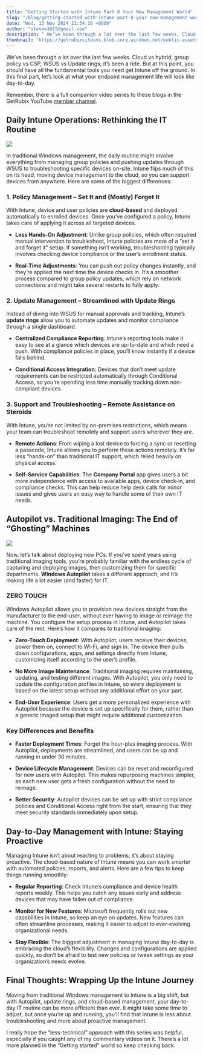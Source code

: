 ```yaml
---
title: "Getting Started with Intune Part 8 Your New Management World"
slug: "/blog/getting-started-with-intune-part-8-your-new-management-world"
date: "Wed, 13 Nov 2024 21:34:16 +0000"
author: "stevew1015@gmail.com"
description: " We’ve been through a lot over the last few weeks. Cloud vs hybrid, group policy vs CSP, WSUS vs Update rings; it’s been a ride. But at this point, you should have all the fundamental tools you need get Intune off the ground. In this"
thumbnail: "https://getrubixsitecms.blob.core.windows.net/public-assets/content/v1/logo512.png"
---
```


We’ve been through a lot over the last few weeks. Cloud vs hybrid, group policy vs CSP, WSUS vs Update rings; it’s been a ride. But at this point, you should have all the fundamental tools you need get Intune off the ground. In this final part, let’s look at what your endpoint management life will look like day-to-day.

Remember, there is a full companion video series to these blogs in the GetRubix YouTube [member channel](https://www.youtube.com/playlist?list=UUMOF6q8UjlE5AFO52ht-G_L6A).

Daily Intune Operations: Rethinking the IT Routine
--------------------------------------------------

![](https://getrubixsitecms.blob.core.windows.net/public-assets/content/v1/5dd365a31aa1fd743bc30b8e/92048788-a8c9-4b43-bcc8-7ff342d57e68/DALL%C2%B7E+2024-11-13+16.01.01+-+A+vibrant+image+illustrating+the+theme+of+changing+a+routine.+A+person+is+depicted+transitioning+from+a+busy%2C+repetitive+schedule+shown+on+the+left+si.png)

In traditional Windows management, the daily routine might involve everything from managing group policies and pushing updates through WSUS to troubleshooting specific devices on-site. Intune flips much of this on its head, moving device management to the cloud, so you can support devices from anywhere. Here are some of the biggest differences:

### 1\. Policy Management – Set It and (Mostly) Forget It

With Intune, device and user policies are **cloud-based** and deployed automatically to enrolled devices. Once you’ve configured a policy, Intune takes care of applying it across all targeted devices.

-   **Less Hands-On Adjustment**: Unlike group policies, which often required manual intervention to troubleshoot, Intune policies are more of a “set it and forget it” setup. If something isn’t working, troubleshooting typically involves checking device compliance or the user’s enrollment status.
    
-   **Real-Time Adjustments**: You can push out policy changes instantly, and they’re applied the next time the device checks in. It’s a smoother process compared to group policy updates, which rely on network connections and might take several restarts to fully apply.
    

### 2\. Update Management – Streamlined with Update Rings

Instead of diving into WSUS for manual approvals and tracking, Intune’s **update rings** allow you to automate updates and monitor compliance through a single dashboard.

-   **Centralized Compliance Reporting**: Intune’s reporting tools make it easy to see at a glance which devices are up-to-date and which need a push. With compliance policies in place, you’ll know instantly if a device falls behind.
    
-   **Conditional Access Integration**: Devices that don’t meet update requirements can be restricted automatically through Conditional Access, so you’re spending less time manually tracking down non-compliant devices.
    

### 3\. Support and Troubleshooting – Remote Assistance on Steroids

With Intune, you’re not limited by on-premises restrictions, which means your team can troubleshoot remotely and support users wherever they are.

-   **Remote Actions**: From wiping a lost device to forcing a sync or resetting a passcode, Intune allows you to perform these actions remotely. It’s far less “hands-on” than traditional IT support, which relied heavily on physical access.
    
-   **Self-Service Capabilities**: The **Company Portal** app gives users a bit more independence with access to available apps, device check-in, and compliance checks. This can help reduce help desk calls for minor issues and gives users an easy way to handle some of their own IT needs.
    

Autopilot vs. Traditional Imaging: The End of “Ghosting” Machines
-----------------------------------------------------------------

![](https://getrubixsitecms.blob.core.windows.net/public-assets/content/v1/5dd365a31aa1fd743bc30b8e/cb826878-7f0e-4fb3-ab26-c162a5a0b31c/crying.png)

Now, let’s talk about deploying new PCs. If you’ve spent years using traditional imaging tools, you’re probably familiar with the endless cycle of capturing and deploying images, then customizing them for specific departments. **Windows Autopilot** takes a different approach, and it’s making life a lot easier (and faster) for IT.

### ZERO TOUCH

Windows Autopilot allows you to provision new devices straight from the manufacturer to the end-user, without ever having to image or reimage the machine. You configure the setup process in Intune, and Autopilot takes care of the rest. Here’s how it compares to traditional imaging:

-   **Zero-Touch Deployment**: With Autopilot, users receive their devices, power them on, connect to Wi-Fi, and sign in. The device then pulls down configurations, apps, and settings directly from Intune, customizing itself according to the user’s profile.
    
-   **No More Image Maintenance**: Traditional imaging requires maintaining, updating, and testing different images. With Autopilot, you only need to update the configuration profiles in Intune, so every deployment is based on the latest setup without any additional effort on your part.
    
-   **End-User Experience**: Users get a more personalized experience with Autopilot because the device is set up specifically for them, rather than a generic imaged setup that might require additional customization.
    

### Key Differences and Benefits

-   **Faster Deployment Times**: Forget the hour-plus imaging process. With Autopilot, deployments are streamlined, and users can be up and running in under 30 minutes.
    
-   **Device Lifecycle Management**: Devices can be reset and reconfigured for new users with Autopilot. This makes repurposing machines simpler, as each new user gets a fresh configuration without the need to reimage.
    
-   **Better Security**: Autopilot devices can be set up with strict compliance policies and Conditional Access right from the start, ensuring that they meet security standards immediately upon setup.
    

Day-to-Day Management with Intune: Staying Proactive
----------------------------------------------------

Managing Intune isn’t about reacting to problems; it’s about staying proactive. The cloud-based nature of Intune means you can work smarter with automated policies, reports, and alerts. Here are a few tips to keep things running smoothly:

-   **Regular Reporting**: Check Intune’s compliance and device health reports weekly. This helps you catch any issues early and address devices that may have fallen out of compliance.
    
-   **Monitor for New Features**: Microsoft frequently rolls out new capabilities in Intune, so keep an eye on updates. New features can often streamline processes, making it easier to adjust to ever-evolving organizational needs.
    
-   **Stay Flexible**: The biggest adjustment in managing Intune day-to-day is embracing the cloud’s flexibility. Changes and configurations are applied quickly, so don’t be afraid to test new policies or tweak settings as your organization’s needs evolve.
    

Final Thoughts: Wrapping Up the Intune Journey
----------------------------------------------

Moving from traditional Windows management to Intune is a big shift, but with Autopilot, update rings, and cloud-based management, your day-to-day IT routine can be more efficient than ever. It might take some time to adjust, but once you’re up and running, you’ll find that Intune is less about troubleshooting and more about proactive management.

I really hope the “less-technical” approach with this series was helpful, especially if you caught any of my commentary videos on it. There’s a lot more planned in the “Getting started” world so keep checking back.
